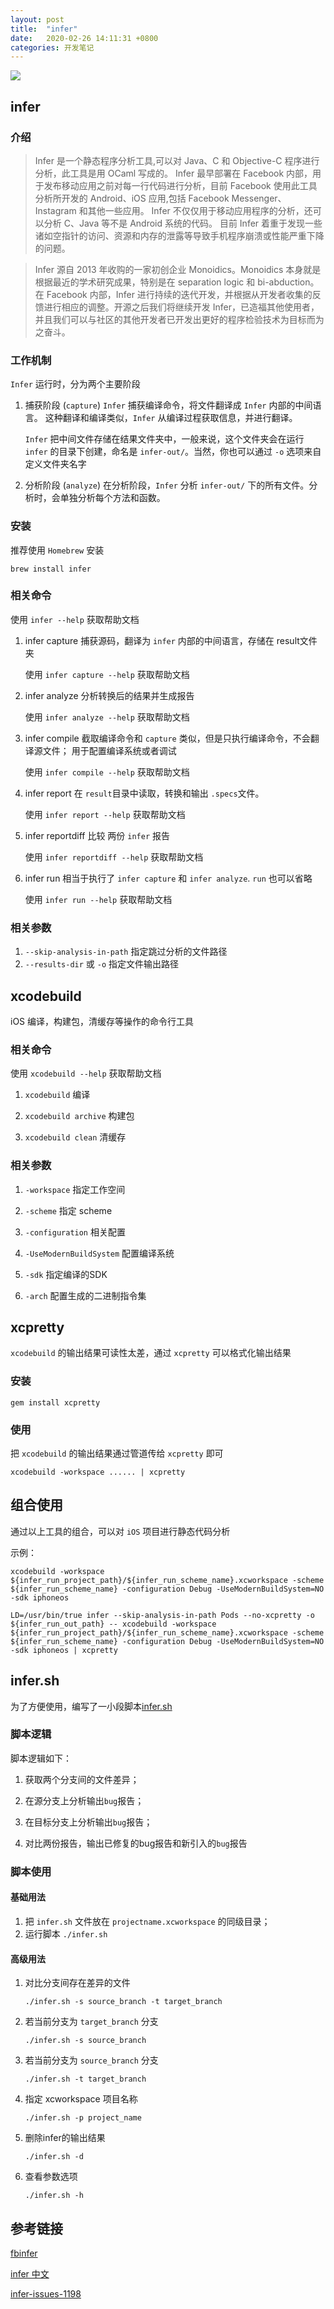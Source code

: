 ```yaml
---
layout: post
title:  "infer"
date:   2020-02-26 14:11:31 +0800
categories: 开发笔记
---
```


![](http://yuqiangcoder.com/assets/postImages/ios/202002/infer.png)

## infer

### 介绍

> Infer 是一个静态程序分析工具,可以对 Java、C 和 Objective-C 程序进行分析，此工具是用 OCaml 写成的。
Infer 最早部署在 Facebook 内部，用于发布移动应用之前对每一行代码进行分析，目前 Facebook 使用此工具分析所开发的 Android、iOS 应用,包括 Facebook Messenger、Instagram 和其他一些应用。 Infer 不仅仅用于移动应用程序的分析，还可以分析 C、Java 等不是 Android 系统的代码。 目前 Infer 着重于发现一些诸如空指针的访问、资源和内存的泄露等导致手机程序崩溃或性能严重下降的问题。

> Infer 源自 2013 年收购的一家初创企业 Monoidics。Monoidics 本身就是根据最近的学术研究成果，特别是在 separation logic 和 bi-abduction。在 Facebook 内部，Infer 进行持续的迭代开发，并根据从开发者收集的反馈进行相应的调整。开源之后我们将继续开发 Infer，已造福其他使用者，并且我们可以与社区的其他开发者已开发出更好的程序检验技术为目标而为之奋斗。

### 工作机制

`Infer` 运行时，分为两个主要阶段

1. 捕获阶段 (`capture`)
    `Infer` 捕获编译命令，将文件翻译成 `Infer` 内部的中间语言。
    这种翻译和编译类似，`Infer` 从编译过程获取信息，并进行翻译。
    
    `Infer` 把中间文件存储在结果文件夹中，一般来说，这个文件夹会在运行 `infer` 的目录下创建，命名是 `infer-out/`。当然，你也可以通过 `-o` 选项来自定义文件夹名字
    
2. 分析阶段 (`analyze`)
    在分析阶段，`Infer` 分析 `infer-out/` 下的所有文件。分析时，会单独分析每个方法和函数。
    
### 安装

推荐使用 `Homebrew` 安装

```
brew install infer
```

### 相关命令

使用 `infer --help` 获取帮助文档

1. infer capture
    捕获源码，翻译为 `infer` 内部的中间语言，存储在 result文件夹
    
    使用 `infer capture --help` 获取帮助文档
    
2. infer analyze
    分析转换后的结果并生成报告
    
    使用 `infer analyze --help` 获取帮助文档
    
3. infer compile
    截取编译命令和 `capture` 类似，但是只执行编译命令，不会翻译源文件； 用于配置编译系统或者调试
    
    使用 `infer compile --help` 获取帮助文档
    
4. infer report
    在 `result`目录中读取，转换和输出 `.specs`文件。
    
    使用 `infer report --help` 获取帮助文档
    
5. infer reportdiff
    比较 两份 `infer` 报告
    
    使用 `infer reportdiff --help` 获取帮助文档
    
6. infer run
    相当于执行了 `infer capture` 和 `infer analyze`. `run` 也可以省略
    
    使用 `infer run --help` 获取帮助文档
    
### 相关参数

1. `--skip-analysis-in-path` 指定跳过分析的文件路径
2. `--results-dir` 或 `-o` 指定文件输出路径
    

## xcodebuild

iOS 编译，构建包，清缓存等操作的命令行工具

### 相关命令

使用 `xcodebuild --help` 获取帮助文档

1. `xcodebuild` 编译

2. `xcodebuild archive` 构建包

3. `xcodebuild clean` 清缓存

### 相关参数

1. `-workspace` 指定工作空间

2. `-scheme` 指定 scheme

3. `-configuration` 相关配置

4. `-UseModernBuildSystem` 配置编译系统

5. `-sdk` 指定编译的SDK

6. `-arch` 配置生成的二进制指令集

## xcpretty

`xcodebuild` 的输出结果可读性太差，通过 `xcpretty` 可以格式化输出结果

### 安装

```
gem install xcpretty
```

### 使用

把 `xcodebuild` 的输出结果通过管道传给 `xcpretty` 即可

```
xcodebuild -workspace ...... | xcpretty
```

## 组合使用

通过以上工具的组合，可以对 `iOS` 项目进行静态代码分析

示例：

```
xcodebuild -workspace ${infer_run_project_path}/${infer_run_scheme_name}.xcworkspace -scheme ${infer_run_scheme_name} -configuration Debug -UseModernBuildSystem=NO -sdk iphoneos
    
LD=/usr/bin/true infer --skip-analysis-in-path Pods --no-xcpretty -o ${infer_run_out_path} -- xcodebuild -workspace ${infer_run_project_path}/${infer_run_scheme_name}.xcworkspace -scheme ${infer_run_scheme_name} -configuration Debug -UseModernBuildSystem=NO -sdk iphoneos | xcpretty
```

## infer.sh

为了方便使用，编写了一小段脚本[infer.sh](https://github.com/YQqiang/infer)

### 脚本逻辑

脚本逻辑如下：

1. 获取两个分支间的文件差异；

2. 在源分支上分析输出`bug`报告；

3. 在目标分支上分析输出`bug`报告；

4. 对比两份报告，输出已修复的bug报告和新引入的`bug`报告

### 脚本使用

#### 基础用法

1. 把 `infer.sh` 文件放在 `projectname.xcworkspace` 的同级目录；
2. 运行脚本 `./infer.sh`

#### 高级用法

1. 对比分支间存在差异的文件
    
    ```
    ./infer.sh -s source_branch -t target_branch
    ```
    
2. 若当前分支为 `target_branch` 分支

    ```
    ./infer.sh -s source_branch
    ```
    
3. 若当前分支为 `source_branch` 分支

    ```
    ./infer.sh -t target_branch
    ```
    
4. 指定 xcworkspace 项目名称
    
    ```
    ./infer.sh -p project_name
    ```
    
5. 删除infer的输出结果
    
    ```
    ./infer.sh -d
    ```

6. 查看参数选项
    
    ```
    ./infer.sh -h
    ```

## 参考链接

[fbinfer](https://fbinfer.com/docs/getting-started.html)

[infer 中文](https://infer.liaohuqiu.net/docs/hello-world.html)

[infer-issues-1198](https://github.com/facebook/infer/issues/1198)


[jekyll-docs]: https://jekyllrb.com/docs/home
[jekyll-gh]:   https://github.com/jekyll/jekyll
[jekyll-talk]: https://talk.jekyllrb.com/

